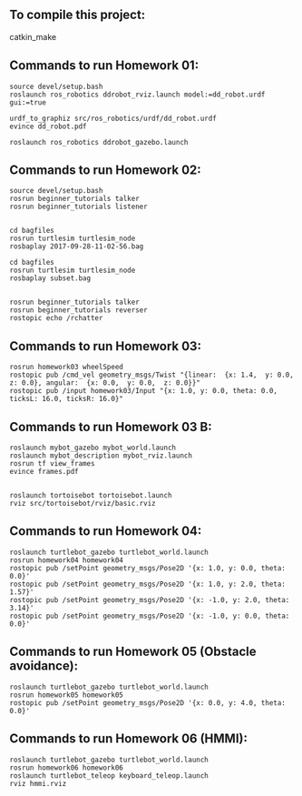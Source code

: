 

## To compile this project:

catkin_make

## Commands to run Homework 01:

	source devel/setup.bash
	roslaunch ros_robotics ddrobot_rviz.launch model:=dd_robot.urdf gui:=true

	urdf_to_graphiz src/ros_robotics/urdf/dd_robot.urdf 
	evince dd_robot.pdf

	roslaunch ros_robotics ddrobot_gazebo.launch 


## Commands to run Homework 02:

	source devel/setup.bash
	rosrun beginner_tutorials talker
	rosrun beginner_tutorials listener


	cd bagfiles
	rosrun turtlesim turtlesim_node
	rosbaplay 2017-09-28-11-02-56.bag

	cd bagfiles
	rosrun turtlesim turtlesim_node
	rosbaplay subset.bag


	rosrun beginner_tutorials talker
	rosrun beginner_tutorials reverser
	rostopic echo /rchatter 


## Commands to run Homework 03:

	rosrun homework03 wheelSpeed
	rostopic pub /cmd_vel geometry_msgs/Twist "{linear:  {x: 1.4,  y: 0.0,  z: 0.0}, angular:  {x: 0.0,  y: 0.0,  z: 0.0}}" 
	rostopic pub /input homework03/Input "{x: 1.0, y: 0.0, theta: 0.0, ticksL: 16.0, ticksR: 16.0}"

## Commands to run Homework 03 B:

	roslaunch mybot_gazebo mybot_world.launch
	roslaunch mybot_description mybot_rviz.launch
	rosrun tf view_frames
	evince frames.pdf


	roslaunch tortoisebot tortoisebot.launch 
	rviz src/tortoisebot/rviz/basic.rviz


## Commands to run Homework 04:

	roslaunch turtlebot_gazebo turtlebot_world.launch
	rosrun homework04 homework04 
	rostopic pub /setPoint geometry_msgs/Pose2D '{x: 1.0, y: 0.0, theta: 0.0}'
	rostopic pub /setPoint geometry_msgs/Pose2D '{x: 1.0, y: 2.0, theta: 1.57}'
	rostopic pub /setPoint geometry_msgs/Pose2D '{x: -1.0, y: 2.0, theta: 3.14}'
	rostopic pub /setPoint geometry_msgs/Pose2D '{x: -1.0, y: 0.0, theta: 0.0}'
	
## Commands to run Homework 05 (Obstacle avoidance):
	roslaunch turtlebot_gazebo turtlebot_world.launch
	rosrun homework05 homework05 
	rostopic pub /setPoint geometry_msgs/Pose2D '{x: 0.0, y: 4.0, theta: 0.0}'

## Commands to run Homework 06 (HMMI):
	roslaunch turtlebot_gazebo turtlebot_world.launch
	rosrun homework06 homework06 
	roslaunch turtlebot_teleop keyboard_teleop.launch
	rviz hmmi.rviz




